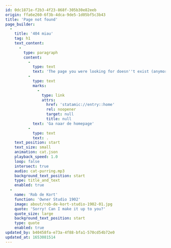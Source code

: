 ```yaml
---
id: 0dc1871e-f2b3-4f23-868f-305b30e82eeb
origin: ffa6e260-6f3b-4dca-9de5-1d05bf5c3b43
title: 'Page not found'
page_builder:
  -
    title: '404 miau'
    tag: h1
    text_content:
      -
        type: paragraph
        content:
          -
            type: text
            text: 'The page you were looking for doesn''t exist (anymore). '
          -
            type: text
            marks:
              -
                type: link
                attrs:
                  href: 'statamic://entry::home'
                  rel: noopener
                  target: null
                  title: null
            text: 'Ga naar de homepage'
          -
            type: text
            text: .
    text_position: start
    text_size: small
    animation: cat.json
    playback_speed: 1.0
    loop: false
    intersect: true
    audio: cat-purring.mp3
    background_text_position: start
    type: title_and_text
    enabled: true
  -
    name: 'Rob de Kort'
    function: 'Owner Studio 1902'
    image: about/rob-de-kort-studio-1902-01.jpg
    quote: 'Sorry! Can I make it up to you?'
    quote_size: large
    background_text_position: start
    type: quote
    enabled: true
updated_by: b40458fa-e73a-4f88-bfa1-570cd54b72e0
updated_at: 1653081514
---
```

